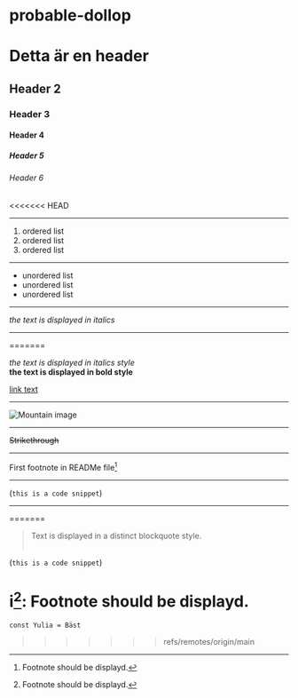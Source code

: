 # probable-dollop

# Detta är en header
## Header 2
### Header 3
#### Header 4
##### Header 5
###### Header 6
<<<<<<< HEAD
___
1. ordered list
2. ordered list
3. ordered list
___
* unordered list
* unordered list
* unordered list
___
*the text is displayed in italics*
___
=======

*the text is displayed in italics style*<br>
**the text is displayed in bold style**

[link text](http://example.com)
___


![Mountain image](https://mdg.imgix.net/assets/images/san-juan-mountains.jpg?auto=format&fit=clip&q=40&w=1080)
___
~~Strikethrough~~

___
First footnote in READMe file[^1]
[^1]: Footnote should be displayd.
___

(`this is a code snippet`)
___
=======



> Text is displayed in a distinct blockquote style.<br><br>

(`this is a code snippet`)

i[^1]: Footnote should be displayd.
=======
```
const Yulia = Bäst
```

[^1]: Footnote should be displayd.
>>>>>>> refs/remotes/origin/main
